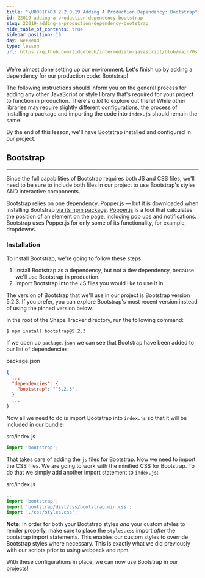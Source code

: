 ```yaml
---
title: "\U0001F4D3 2.2.0.19 Adding A Production Dependency: Bootstrap"
id: 22019-adding-a-production-dependency-bootstrap
slug: 22019-adding-a-production-dependency-bootstrap
hide_table_of_contents: true
sidebar_position: 19
day: weekend
type: lesson
url: https://github.com/fidgetech/intermediate-javascript/blob/main/0s_adding_a_production_dependency.md
---
```


We're almost done setting up our environment. Let's finish up by adding a dependency for our production code: Bootstrap! 

The following instructions should inform you on the general process for adding any other JavaScript or style library that's required for your project to function in production. There's _a lot_ to explore out there! While other libraries may require slightly different configurations, the process of installing a package and importing the code into `index.js` should remain the same.

By the end of this lesson, we'll have Bootstrap installed and configured in our project.

## Bootstrap
---

Since the full capabilities of Bootstrap requires both JS and CSS files, we'll need to be sure to include both files in our project to use Bootstrap's styles AND interactive components. 

Bootstrap relies on one dependency, Popper.js — but it is downloaded when installing Bootstrap [via its npm package](https://github.com/twbs/bootstrap/tree/v5.2.3). [Popper.js](https://popper.js.org/) is a tool that calculates the position of an element on the page, including pop ups and notifications. Bootstrap uses Popper.js for only some of its functionality, for example, dropdowns.

### Installation

To install Bootstrap, we're going to follow these steps:

1. Install Bootstrap as a dependency, but not a dev dependency, because we'll use Bootstrap in production.
2. Import Bootstrap into the JS files you would like to use it in.

The version of Bootstrap that we'll use in our project is Bootstrap version 5.2.3. If you prefer, you can explore Bootstrap's most recent version instead of using the pinned version below.

In the root of the Shape Tracker directory, run the following command:

```
$ npm install bootstrap@5.2.3
```

If we open up `package.json` we can see that Bootstrap have been added to our list of dependencies:

<div class="filename">package.json</div>

```json
{
  ...
  "dependencies": {
    "bootstrap": "^5.2.3",
  }
  ...
}
```

Now all we need to do is import Bootstrap into `index.js` so that it will be included in our bundle:

<div class="filename">src/index.js</div>

```js
import 'bootstrap';
```

That takes care of adding the `js` files for Bootstrap. Now we need to import the CSS files. We are going to work with the minified CSS for Bootstrap. To do that we simply add another import statement to `index.js`:

<div class="filename">src/index.js</div>

```js
...
import 'bootstrap';
import 'bootstrap/dist/css/bootstrap.min.css';
import './css/styles.css';
```

**Note:** In order for both your Bootstrap styles *and* your custom styles to render properly, make sure to place the `styles.css` import *after* the bootstrap import statements. This enables our custom styles to override Bootstrap styles where necessary. This is exactly what we did previously with our scripts prior to using webpack and npm. 

With these configurations in place, we can now use Bootstrap in our projects!